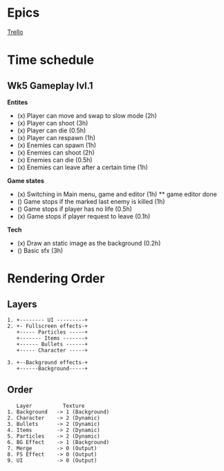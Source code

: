 
# Epics
[Trello](https://trello.com/b/d367iSaP/untitled-and-will-be-titled-shooter-game)
# Time schedule

## Wk5 Gameplay lvl.1
**Entites**
* (x) Player can move and swap to slow mode (2h)
* (x) Player can shoot (3h)
* (x) Player can die (0.5h)
* (x) Player can respawn (1h)
* (x) Enemies can spawn (1h)
* (x) Enemies can shoot (2h)
* (x) Enemies can die   (0.5h)
* (x) Enemies can leave after a certain time (1h)

**Game states**
* (x) Switching in Main menu, game and editor (1h)
   ** game editor done
* () Game stops if the marked last enemy is killed (1h)
* () Game stops if player has no life (0.5h)
* (x) Game stops if player request to leave (0.1h)

**Tech**
* (x) Draw an static image as the background (0.2h)
* () Basic sfx  (3h)

# Rendering Order

## Layers
```
1. +-------- UI ---------+
2. +- Fullscreen effects-+
   +----- Particles -----+
   +------- Items -------+
   +------ Bullets ------+
   +----- Character -----+

3. +--Background effects-+
   +------Background-----+
```

## Order
```
   Layer          Texture
1. Background   -> 1 (Background)
2. Character    -> 2 (Dynamic)
3. Bullets      -> 2 (Dynamic)
4. Items        -> 2 (Dynamic)
5. Particles    -> 2 (Dynamic)
6. BG Effect    -> 1 (Background)
7. Merge        -> 0 (Output)
8. FS Effect    -> 0 (Output)
9. UI           -> 0 (Output)
```
